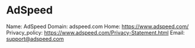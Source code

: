 
# AdSpeed

Name: AdSpeed
Domain: adspeed.com
Home: https://www.adspeed.com/
Privacy_policy: https://www.adspeed.com/Privacy-Statement.html
Email: support@adspeed.com
